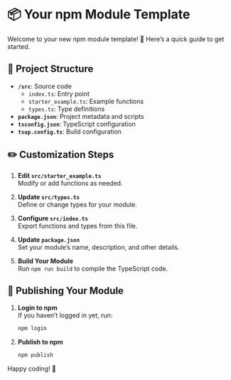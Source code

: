 # 📦 Your npm Module Template

Welcome to your new npm module template! 🎉 Here’s a quick guide to get started.

## 📁 Project Structure

- **`/src`**: Source code
  - `index.ts`: Entry point
  - `starter_example.ts`: Example functions
  - `types.ts`: Type definitions
- **`package.json`**: Project metadata and scripts
- **`tsconfig.json`**: TypeScript configuration
- **`tsup.config.ts`**: Build configuration

## ✏️ Customization Steps

1. **Edit `src/starter_example.ts`**  
   Modify or add functions as needed.

2. **Update `src/types.ts`**  
   Define or change types for your module.

3. **Configure `src/index.ts`**  
   Export functions and types from this file.

4. **Update `package.json`**  
   Set your module’s name, description, and other details.

5. **Build Your Module**  
   Run `npm run build` to compile the TypeScript code.

## 🚀 Publishing Your Module

1. **Login to npm**  
   If you haven’t logged in yet, run:
   ```bash
   npm login
   ```
2. **Publish to npm**
   ```bash
   npm publish
   ```

Happy coding! 🚀
